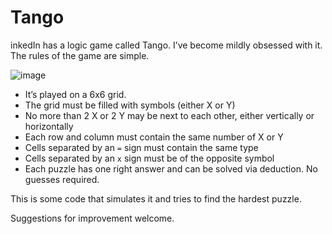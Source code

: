 # Tango

inkedIn has a logic game called Tango. I’ve become mildly obsessed with it. The rules of the game are simple.

![image](https://github.com/user-attachments/assets/7095b77d-aa26-427a-a2e8-5c7c817baae1)

- It’s played on a 6x6 grid.
- The grid must be filled with symbols (either X or Y)
- No more than 2 X or 2 Y may be next to each other, either vertically or horizontally
- Each row and column must contain the same number of X or Y
- Cells separated by an `=` sign must contain the same type
- Cells separated by an `x` sign must be of the opposite symbol
- Each puzzle has one right answer and can be solved via deduction. No guesses required.

This is some code that simulates it and tries to find the hardest puzzle.

Suggestions for improvement welcome.
